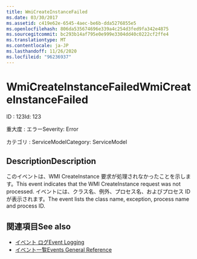 ```yaml
---
title: WmiCreateInstanceFailed
ms.date: 03/30/2017
ms.assetid: c419e62e-6545-4aec-be6b-dda5276855e5
ms.openlocfilehash: 806da535674696e339a4c254d3fed9fa342e4875
ms.sourcegitcommit: bc293b14af795e0e999e3304dd40c0222cf2ffe4
ms.translationtype: MT
ms.contentlocale: ja-JP
ms.lasthandoff: 11/26/2020
ms.locfileid: "96236937"
---
```

# <a name="wmicreateinstancefailed"></a><span data-ttu-id="ce8bc-102">WmiCreateInstanceFailed</span><span class="sxs-lookup"><span data-stu-id="ce8bc-102">WmiCreateInstanceFailed</span></span>

<span data-ttu-id="ce8bc-103">ID : 123</span><span class="sxs-lookup"><span data-stu-id="ce8bc-103">Id: 123</span></span>  
  
 <span data-ttu-id="ce8bc-104">重大度 : エラー</span><span class="sxs-lookup"><span data-stu-id="ce8bc-104">Severity: Error</span></span>  
  
 <span data-ttu-id="ce8bc-105">カテゴリ : ServiceModel</span><span class="sxs-lookup"><span data-stu-id="ce8bc-105">Category: ServiceModel</span></span>  
  
## <a name="description"></a><span data-ttu-id="ce8bc-106">Description</span><span class="sxs-lookup"><span data-stu-id="ce8bc-106">Description</span></span>  

 <span data-ttu-id="ce8bc-107">このイベントは、WMI CreateInstance 要求が処理されなかったことを示します。</span><span class="sxs-lookup"><span data-stu-id="ce8bc-107">This event indicates that the WMI CreateInstance request was not processed.</span></span> <span data-ttu-id="ce8bc-108">イベントには、クラス名、例外、プロセス名、およびプロセス ID が表示されます。</span><span class="sxs-lookup"><span data-stu-id="ce8bc-108">The event lists the class name, exception, process name and process ID.</span></span>  
  
## <a name="see-also"></a><span data-ttu-id="ce8bc-109">関連項目</span><span class="sxs-lookup"><span data-stu-id="ce8bc-109">See also</span></span>

- [<span data-ttu-id="ce8bc-110">イベント ログ</span><span class="sxs-lookup"><span data-stu-id="ce8bc-110">Event Logging</span></span>](index.md)
- [<span data-ttu-id="ce8bc-111">イベント一覧</span><span class="sxs-lookup"><span data-stu-id="ce8bc-111">Events General Reference</span></span>](events-general-reference.md)
